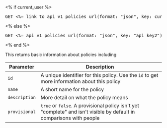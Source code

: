 <% if current_user %>
<pre>GET <%= link_to api_v1_policies_url(format: "json", key: current_user.api_key), api_v1_policies_url(format: "json", key: current_user.api_key) %></pre>
<% else %>
<pre>GET <%= api_v1_policies_url(format: "json", key: "api_key2").gsub("api_key2", "[api_key]") %></pre>
<% end %>

This returns basic information about policies including

Parameter     | Description
------------- | -----------------------------------------------------------
`id`          | A unique identifier for this policy. Use the `id` to get more information about this policy
`name`        | A short name for the policy
`description` | More detail on what the policy means
`provisional` | `true` or `false`. A provisional policy isn't yet "complete" and isn't visible by default in comparisons with people
